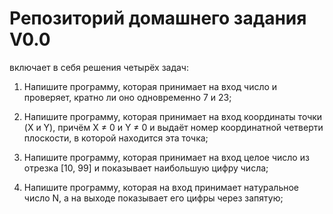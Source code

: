 # Репозиторий домашнего задания V0.0

включает в себя решения четырёх задач:

1. Напишите программу, которая принимает на вход число и проверяет, кратно ли оно одновременно 7 и 23;

2. Напишите программу, которая принимает на вход координаты точки (X и Y), причём X ≠ 0 и Y ≠ 0 и выдаёт номер координатной четверти плоскости, в которой находится эта точка;

3. Напишите программу, которая принимает на вход целое число из отрезка [10, 99] и показывает наибольшую цифру числа;

4. Напишите программу, которая на вход принимает натуральное число N, а на выходе показывает его цифры через запятую;